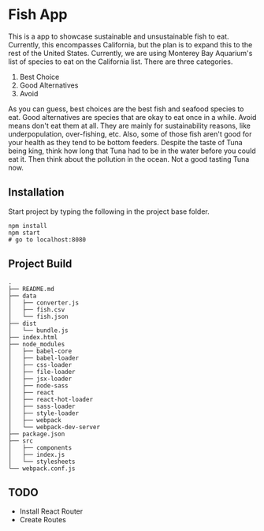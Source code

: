 Fish App
========

This is a app to showcase sustainable and unsustainable fish to eat. Currently, this encompasses California, but the plan is to expand this to the rest of the United States. Currently, we are using Monterey Bay Aquarium's list of species to eat on the California list. There are three categories.

1. Best Choice
1. Good Alternatives
1. Avoid

As you can guess, best choices are the best fish and seafood species to eat. Good alternatives are species that are okay to eat once in a while. Avoid means don't eat them at all. They are mainly for sustainability reasons, like underpopulation, over-fishing, etc. Also, some of those fish aren't good for your health as they tend to be bottom feeders. Despite the taste of Tuna being king, think how long that Tuna had to be in the water before you could eat it. Then think about the pollution in the ocean. Not a good tasting Tuna now.

## Installation
Start project by typing the following in the project base folder.

```
npm install
npm start
# go to localhost:8080
```

## Project Build

```
.
├── README.md
├── data
│   ├── converter.js
│   ├── fish.csv
│   └── fish.json
├── dist
│   └── bundle.js
├── index.html
├── node_modules
│   ├── babel-core
│   ├── babel-loader
│   ├── css-loader
│   ├── file-loader
│   ├── jsx-loader
│   ├── node-sass
│   ├── react
│   ├── react-hot-loader
│   ├── sass-loader
│   ├── style-loader
│   ├── webpack
│   └── webpack-dev-server
├── package.json
├── src
│   ├── components
│   ├── index.js
│   └── stylesheets
└── webpack.conf.js
```

## TODO

* Install React Router
* Create Routes
